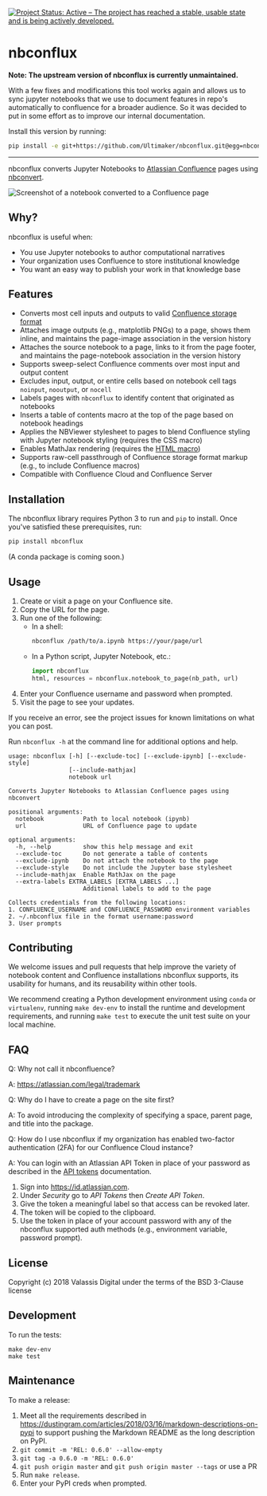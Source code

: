 [![Project Status: Active – The project has reached a stable, usable state and is being actively developed.](https://www.repostatus.org/badges/latest/active.svg)](https://www.repostatus.org/#active)


# nbconflux

**Note: The upstream version of nbconflux is currently unmaintained.** 

With a few fixes and modifications this tool works again and allows us to sync jupyter notebooks that we use to 
document features in repo's automatically to confluence for a broader audience. So it was decided to put in some effort
as to improve our internal documentation.

Install this version by running:
```bash
pip install -e git+https://github.com/Ultimaker/nbconflux.git@egg=nbconflux
```

----------------------------------------------------------------

nbconflux converts Jupyter Notebooks to [Atlassian Confluence](https://www.atlassian.com/software/confluence)
pages using
[nbconvert](https://github.com/jupyter/nbconvert).

![Screenshot of a notebook converted to a Confluence page](etc/screenshot.png)

## Why?

nbconflux is useful when:

* You use Jupyter notebooks to author computational narratives
* Your organization uses Confluence to store institutional knowledge
* You want an easy way to publish your work in that knowledge base

## Features

* Converts most cell inputs and outputs to valid [Confluence storage format](https://confluence.atlassian.com/doc/confluence-storage-format-790796544.html)
* Attaches image outputs (e.g., matplotlib PNGs) to a page, shows them inline,
  and maintains the page-image association in the version history
* Attaches the source notebook to a page, links to it from the page footer, and
  maintains the page-notebook association in the version history
* Supports sweep-select Confluence comments over most input and output content
* Excludes input, output, or entire cells based on notebook cell tags `noinput`,
  `nooutput`, or `nocell`
* Labels pages with `nbconflux` to identify content that originated as notebooks
* Inserts a table of contents macro at the top of the page based on notebook
  headings
* Applies the NBViewer stylesheet to pages to blend Confluence styling with
  Jupyter notebook styling (requires the CSS macro)
* Enables MathJax rendering (requires the [HTML macro](https://confluence.atlassian.com/doc/html-macro-38273085.html))
* Supports raw-cell passthrough of Confluence storage format markup (e.g., to
  include Confluence macros)
* Compatible with Confluence Cloud and Confluence Server

## Installation

The nbconflux library requires Python 3 to run and `pip` to install.
Once you've satisfied these prerequisites, run:

```bash
pip install nbconflux
```

(A conda package is coming soon.)


## Usage

1. Create or visit a page on your Confluence site.
2. Copy the URL for the page.
3. Run one of the following:
    * In a shell:
        ```bash
        nbconflux /path/to/a.ipynb https://your/page/url
        ```
    * In a Python script, Jupyter Notebook, etc.:
        ```python
        import nbconflux
        html, resources = nbconflux.notebook_to_page(nb_path, url)
        ```
4. Enter your Confluence username and password when prompted.
5. Visit the page to see your updates.

If you receive an error, see the project issues for known limitations on what
you can post.

Run `nbconflux -h` at the command line for additional options and help.

```
usage: nbconflux [-h] [--exclude-toc] [--exclude-ipynb] [--exclude-style]
                 [--include-mathjax]
                 notebook url

Converts Jupyter Notebooks to Atlassian Confluence pages using nbconvert

positional arguments:
  notebook           Path to local notebook (ipynb)
  url                URL of Confluence page to update

optional arguments:
  -h, --help         show this help message and exit
  --exclude-toc      Do not generate a table of contents
  --exclude-ipynb    Do not attach the notebook to the page
  --exclude-style    Do not include the Jupyter base stylesheet
  --include-mathjax  Enable MathJax on the page
  --extra-labels EXTRA_LABELS [EXTRA_LABELS ...]
                     Additional labels to add to the page

Collects credentials from the following locations:
1. CONFLUENCE_USERNAME and CONFLUENCE_PASSWORD environment variables
2. ~/.nbconflux file in the format username:password
3. User prompts
```

## Contributing

We welcome issues and pull requests that help improve the variety of notebook
content and Confluence installations nbconflux supports, its usability for
humans, and its reusability within other tools.

We recommend creating a Python development environment using `conda` or
`virtualenv`, running `make dev-env` to install the runtime and development
requirements, and running `make test` to execute the unit test suite on your
local machine.

## FAQ

Q: Why not call it nbconfluence?

A: https://atlassian.com/legal/trademark

Q: Why do I have to create a page on the site first?

A: To avoid introducing the complexity of specifying a space, parent page, and
   title into the package.

Q: How do I use nbconflux if my organization has enabled two-factor
   authentication (2FA) for our Confluence Cloud instance?

A: You can login with an Atlassian API Token in place of your password as
   described in the [API tokens](https://confluence.atlassian.com/cloud/api-tokens-938839638.html)
   documentation.

   1. Sign into https://id.atlassian.com.
   2. Under *Security* go to *API Tokens* then *Create API Token*.
   3. Give the token a meaningful label so that access can be revoked later.
   4. The token will be copied to the clipboard.
   5. Use the token in place of your account password with any of the nbconflux
      supported auth methods (e.g., environment variable, password prompt).

## License

Copyright (c) 2018 Valassis Digital under the terms of the BSD 3-Clause license

## Development

To run the tests:

```
make dev-env
make test
```

## Maintenance

To make a release:

1. Meet all the requirements described in
   https://dustingram.com/articles/2018/03/16/markdown-descriptions-on-pypi
   to support pushing the Markdown README as the long description on PyPI.
2. `git commit -m 'REL: 0.6.0' --allow-empty`
3. `git tag -a 0.6.0 -m 'REL: 0.6.0'`
4. `git push origin master` and `git push origin master --tags` or use a PR
5. Run `make release`.
6. Enter your PyPI creds when prompted.
